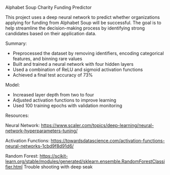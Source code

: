 Alphabet Soup Charity Funding Predictor

This project uses a deep neural network to predict whether organizations applying for funding from Alphabet Soup will be successful. The goal is to help streamline the decision-making process by identifying strong candidates based on their application data.

Summary:
- Preprocessed the dataset by removing identifiers, encoding categorical features, and binning rare values
- Built and trained a neural network with four hidden layers
- Used a combination of ReLU and sigmoid activation functions
- Achieved a final test accuracy of 73%

Model:
- Increased layer depth from two to four
- Adjusted activation functions to improve learning
- Used 100 training epochs with validation monitoring


Resources:

Neural Network: https://www.scaler.com/topics/deep-learning/neural-network-hyperparameters-tuning/

Activation Functions: https://towardsdatascience.com/activation-functions-neural-networks-1cbd9f8d91d6/

Random Forest: https://scikit-learn.org/stable/modules/generated/sklearn.ensemble.RandomForestClassifier.html
Trouble shooting with deep seak 
